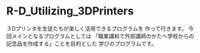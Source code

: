 # R-D_Utilizing_3DPrinters
３Dプリンタを生徒たちが楽しく活用できるプログラムを 作って行きます。 今回メインとなるプログラムとしては 「職業講和で外部講師のかたへ学校からの記念品を作成する」ことを目的とした 学びのプログラムです。
